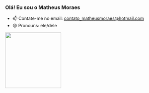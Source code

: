 ### Olá! Eu sou o Matheus Moraes

<!--
Github stats
https://github.com/anuraghazra/github-readme-stats#customization

**MatheusMoraes10/MatheusMoraes10** is a ✨ _special_ ✨ repository because its `README.md` (this file) appears on your GitHub profile.

Here are some ideas to get you started:

- 🔭 I’m currently working on ...
- 🌱 I’m currently learning ...
- 👯 I’m looking to collaborate on ...
- 🤔 I’m looking for help with ...
- 💬 Ask me about ...
- 📫 How to reach me: ...
- 😄 Pronouns: ...
- ⚡ Fun fact: ...
-->
<!-- - 🔭 Hoje estou me preparando para primeira oportunidade em desenvolvimento
- 🌱 Estudando Full Stack Java -->
- 📫 Contate-me no email: contato_matheusmoraes@hotmail.com
- 😄 Pronouns: ele/dele

<div>
  <a href="https://github.com/MatheusMoraes10">
  <img height="180em" src="https://github-readme-stats.vercel.app/api/top-langs/?username=MatheusMoraes10&langs_count=10&layout=compact&theme=github_dark">
<!--  <img height="180em" src="https://github-readme-stats.vercel.app/api?username=MatheusMoraes10&hide=stars,prs,issues&show_icons=true&theme=holi"> -->
</div>
